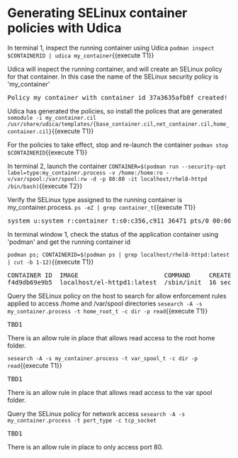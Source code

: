 # Generating SELinux container policies with Udica

In terminal 1, inspect the running container using Udica
`podman inspect $CONTAINERID | udica my_container`{{execute T1}}

Udica will inspect the running container, and will create an SELinux policy for that container. In this case the name 
of the SELinux security policy is 'my_container'

<pre class="file">
Policy my_container with container id 37a3635afb8f created!
</pre>

Udica has generated the policies, so install the polices that are generated 
`semodule -i my_container.cil /usr/share/udica/templates/{base_container.cil,net_container.cil,home_container.cil}`{{execute T1}}

For the policies to take effect, stop and re-launch the container
`podman stop $CONTAINERID`{{execute T1}}

In terminal 2, launch the container
`CONTAINER=$(podman run --security-opt label=type:my_container.process -v /home:/home:ro -v/var/spool:/var/spool:rw -d -p 80:80 -it localhost/rhel8-httpd /bin/bash)`{{execute T2}}

Verify the SELinux type assigned to the running container is my_container.process.
`ps -eZ | grep container_t`{{execute T1}}

<pre class="file">
system_u:system_r:container_t:s0:c356,c911 36471 pts/0 00:00:00 bash
</pre>

In terminal window 1, check the status of the application container using 'podman' and get the running container id 

`podman ps; CONTAINERID=$(podman ps | grep localhost/rhel8-httpd:latest | cut -b 1-12)`{{execute T1}}

<pre class="file">
CONTAINER ID  IMAGE                       COMMAND     CREATED         STATUS             PORTS               NAMES
f4d9db69e9b5  localhost/el-httpd1:latest  /sbin/init  16 seconds ago  Up 16 seconds ago  0.0.0.0:80->80/tcp  relaxed_wilson
</pre>

Query the SELinux policy on the host to search for allow enforcement rules applied to access /home and /var/spool directories 
`sesearch -A -s my_container.process -t home_root_t -c dir -p read`{{execute T1}}

<pre class="file">
TBD1
</pre>
There is an allow rule in place that allows read access to the root home folder.

`sesearch -A -s my_container.process -t var_spool_t -c dir -p read`{{execute T1}}

<pre class="file">
TBD1
</pre>
There is an allow rule in place that allows read access to the var spool folder.

Query the SELinux policy for network access 
`sesearch -A -s my_container.process -t port_type -c tcp_socket`

<pre class="file">
TBD1
</pre>
There is an allow rule in place to only access port 80.
